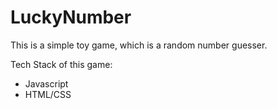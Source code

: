 # LuckyNumber

This is a simple toy game, which is a random number guesser.

Tech Stack of this game:
- Javascript
- HTML/CSS
